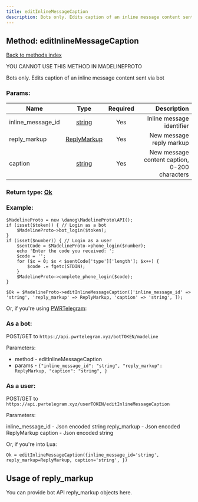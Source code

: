 ```yaml
---
title: editInlineMessageCaption
description: Bots only. Edits caption of an inline message content sent via bot
---
```

## Method: editInlineMessageCaption  
[Back to methods index](index.md)


YOU CANNOT USE THIS METHOD IN MADELINEPROTO


Bots only. Edits caption of an inline message content sent via bot

### Params:

| Name     |    Type       | Required | Description |
|----------|:-------------:|:--------:|------------:|
|inline\_message\_id|[string](../types/string.md) | Yes|Inline message identifier|
|reply\_markup|[ReplyMarkup](../types/ReplyMarkup.md) | Yes|New message reply markup|
|caption|[string](../types/string.md) | Yes|New message content caption, 0-200 characters|


### Return type: [Ok](../types/Ok.md)

### Example:


```
$MadelineProto = new \danog\MadelineProto\API();
if (isset($token)) { // Login as a bot
    $MadelineProto->bot_login($token);
}
if (isset($number)) { // Login as a user
    $sentCode = $MadelineProto->phone_login($number);
    echo 'Enter the code you received: ';
    $code = '';
    for ($x = 0; $x < $sentCode['type']['length']; $x++) {
        $code .= fgetc(STDIN);
    }
    $MadelineProto->complete_phone_login($code);
}

$Ok = $MadelineProto->editInlineMessageCaption(['inline_message_id' => 'string', 'reply_markup' => ReplyMarkup, 'caption' => 'string', ]);
```

Or, if you're using [PWRTelegram](https://pwrtelegram.xyz):

### As a bot:

POST/GET to `https://api.pwrtelegram.xyz/botTOKEN/madeline`

Parameters:

* method - editInlineMessageCaption
* params - `{"inline_message_id": "string", "reply_markup": ReplyMarkup, "caption": "string", }`



### As a user:

POST/GET to `https://api.pwrtelegram.xyz/userTOKEN/editInlineMessageCaption`

Parameters:

inline_message_id - Json encoded string
reply_markup - Json encoded ReplyMarkup
caption - Json encoded string



Or, if you're into Lua:

```
Ok = editInlineMessageCaption({inline_message_id='string', reply_markup=ReplyMarkup, caption='string', })
```


## Usage of reply_markup

You can provide bot API reply_markup objects here.  


